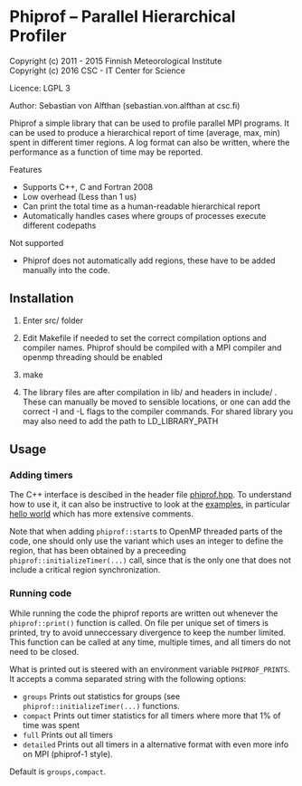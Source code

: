 Phiprof – Parallel Hierarchical Profiler
====

Copyright (c) 2011 - 2015 Finnish Meteorological Institute  
Copyright (c) 2016   CSC - IT Center for Science

Licence: LGPL 3

Author: Sebastian von Alfthan (sebastian.von.alfthan at csc.fi)


Phiprof a simple library that can be used to profile parallel MPI
programs. It can be used to produce a hierarchical report of time
(average, max, min) spent in different timer regions. A log format can
also be written, where the performance as a function of time may be
reported.

Features
  * Supports C++, C and Fortran 2008 
  * Low overhead (Less than 1 us)
  * Can print the total time as a human-readable hierarchical report
  * Automatically handles cases where groups of processes execute different codepaths

Not supported
  * Phiprof does not automatically add regions, these have to be added manually into the code.


## Installation

1) Enter src/ folder

2) Edit Makefile if needed to set the correct compilation options and
compiler names. Phiprof should be compiled with a MPI compiler and
openmp threading should be enabled

3) make 

4) The library files are after compilation in lib/ and headers in
include/ . These can manually be moved to sensible locations, or one
can add the correct -I and -L flags to the compiler commands. For
shared library you may also need to add the path to LD_LIBRARY_PATH



## Usage

### Adding timers 

The C++ interface is descibed in the header file
[phiprof.hpp](include/phiprof.hpp). To understand how to use it, it
can also be instructive to look at the [examples](example/), in
particular [hello world](example/hello_world/hello_world.cpp) which
has more extensive comments.

Note that when adding `phiprof::start`s to OpenMP threaded parts of
the code, one should only use the variant which uses an integer to
define the region, that has been obtained by a preceeding
`phiprof::initializeTimer(...)` call, since that is the only one that
does not include a critical region synchronization.


### Running code 

While running the code the phiprof reports are written out whenever
the `phiprof::print()` function is called. On file per unique set of
timers is printed, try to avoid unneccessary divergence to keep the
number limited. This function can be called at any time, multiple
times, and all timers do not need to be closed.


 What is printed out is steered with an environment variable
`PHIPROF_PRINTS`. It accepts a comma separated string with the
following options:

 * `groups` Prints out statistics for groups (see `phiprof::initializeTimer(...)` functions.
 * `compact` Prints out timer statistics for all timers where more that 1% of time was spent
 * `full`  Prints out all timers
 * `detailed` Prints out all timers in a alternative format with even more info on MPI (phiprof-1 style).

Default is `groups,compact`.

